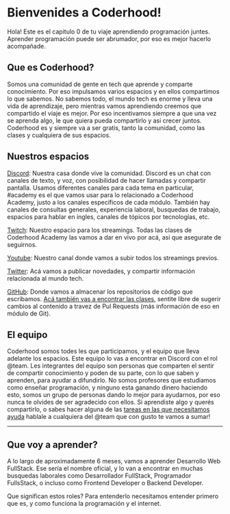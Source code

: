 # Bienvenides a Coderhood!

Hola! Este es el capitulo 0 de tu viaje aprendiendo programación juntes. Aprender programación puede ser abrumador, por eso es mejor hacerlo acompañade.

## Que es Coderhood?
Somos una comunidad de gente en tech que aprende y comparte conocimiento. Por eso impulsamos varios espacios y en ellos compartimos lo que sabemos. No sabemos todo, el mundo tech es enorme y lleva una vida de aprendizaje, pero mientras vamos aprendiendo creemos que compartido el viaje es mejor. Por eso incentivamos siempre a que una vez se aprenda algo, le que quiera pueda compartirlo y asi crecer juntos. Coderhood es y siempre va a ser gratis, tanto la comunidad, como las clases y cualquiera de sus espacios.

## Nuestros espacios
[Discord](https://discord.gg/JJpBQYJ): Nuestra casa donde vive la comunidad. Discord es un chat con canales de texto, y voz, con posibilidad de hacer llamadas y compartir pantalla. Usamos diferentes canales para cada tema en particular, #academy es el que vamos usar para lo relacionado a Coderhood Academy, justo a los canales específicos de cada módulo. También hay canales de consultas generales, experiencia laboral, busquedas de trabajo, espacios para hablar en ingles, canales de tópicos por tecnologías, etc.

[Twitch](https://www.twitch.tv/coderhood): Nuestro espacio para los streamings. Todas las clases de Coderhood Academy las vamos a dar en vivo por acá, asi que asegurate de seguirnos.

[Youtube](https://www.youtube.com/c/coderhood): Nuestro canal donde vamos a subir todos los streamings previos.

[Twitter](https://twitter.com/coderhood_dev): Acá vamos a publicar novedades, y compartir información relacionada al mundo tech.

[GitHub](https://github.com/coderhood-dev): Donde vamos a almacenar los repositorios de código que escribamos. [Acá también vas a encontrar las clases](https://github.com/coderhood-dev/Academy), sentite libre de sugerir cambios al contenido a travez de Pul Requests (más información de eso en módulo de Git).

## El equipo
Coderhood somos todes les que participamos, y el equipo que lleva adelante los espacios. Este equipo lo vas a encontrar en Discord con el rol @team. Les integrantes del equipo son personas que comparten el sentir de compartir conocimiento y poden de su parte, con lo que saben y aprenden, para ayudar a difundirlo. No somos profesores que estudiamos como enseñar programación, y ninguno esta ganando dinero haciendo esto, somos un grupo de personas dando lo mejor para ayudarnos, por eso nunca te olvides de ser agradecido con ellos. Si aprendiste algo y querés compartirlo, o sabes hacer alguna de las [tareas en las que necesitamos ayuda](https://coderhood.dev/join-team) hablale a cualquiera del @team que con gusto te vamos a sumar!

---
## Que voy a aprender?
A lo largo de aproximadamente 6 meses, vamos a aprender Desarrollo Web FullStack. Ese sería el nombre oficial, y lo van a encontrar en muchas busquedas laborales como Desarrollador FullStack, Programador FullsStack, o incluso como Frontend Developer o Backend Developer.

Que significan estos roles? Para entenderlo necesitamos entender primero que es, y como funciona la programación y el internet.
